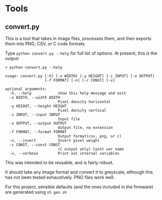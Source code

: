 Tools
================


## convert.py

This is a tool that takes in image files, processes them, and then exports them into PNG, CSV, or C code formats.

Type `python convert.py --help` for full list of options. At present, this is the output:

```
> python convert.py --help

usage: convert.py [-h] [-x WIDTH] [-y HEIGHT] [-i INPUT] [-o OUTPUT]
                  [-f FORMAT] [-n] [-c CONST] [-v]

optional arguments:
  -h, --help            show this help message and exit
  -x WIDTH, --width WIDTH
                        Pixel density horizontal
  -y HEIGHT, --height HEIGHT
                        Pixel density vertical
  -i INPUT, --input INPUT
                        Input file
  -o OUTPUT, --output OUTPUT
                        Output file, no extension
  -f FORMAT, --format FORMAT
                        Output format(csv, png, or c)
  -n, --invert          Invert pixel weight
  -c CONST, --const CONST
                        (C output only) Const var name
  -v, --verbose         Print out internal variables
```

This was intended to be reusable, and is fairly robust.

It should take any image format and convert it to greyscale, although this has not been tested exhaustively. PNG files work well.

For this project, sensible defaults (and the ones included in the firmware) are generated using `sh gen.sh`